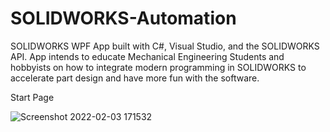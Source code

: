 # SOLIDWORKS-Automation
SOLIDWORKS WPF App built with C#, Visual Studio, and the SOLIDWORKS API.
App intends to educate Mechanical Engineering Students and hobbyists on how to integrate modern programming in SOLIDWORKS to accelerate part design and have more fun with the software.

Start Page

![Screenshot 2022-02-03 171532](https://user-images.githubusercontent.com/75232089/152438287-f6f5d8dc-9d67-441f-8c21-ca84130bb1e0.png)



